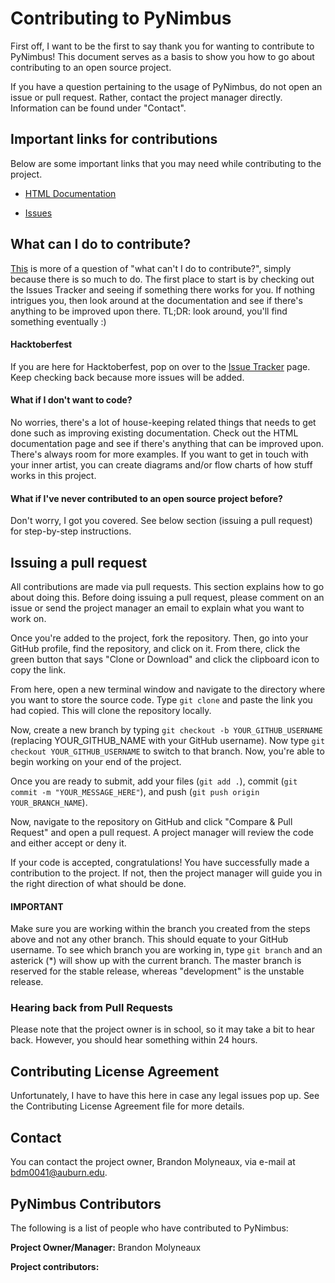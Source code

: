 # Contributing to PyNimbus

First off, I want to be the first to say thank you for wanting to contribute to PyNimbus! This document serves as a basis to show you how to go about contributing to an open source project.

If you have a question pertaining to the usage of PyNimbus, do not open an issue or pull request. Rather, contact the project manager directly. Information can be found under "Contact".

## Important links for contributions

Below are some important links that you may need while contributing to the project.

- [HTML Documentation](https://pynimbus.readthedocs.io/en/latest/)

- [Issues](https://github.com/WxBDM/PyNimbus/issues)

## What can I do to contribute?

[This]() is more of a question of "what can't I do to contribute?", simply because there is so much to do. The first place to start is by checking out the Issues Tracker and seeing if something there works for you. If nothing intrigues you, then look around at the documentation and see if there's anything to be improved upon there. TL;DR: look around, you'll find something eventually :)

#### Hacktoberfest

If you are here for Hacktoberfest, pop on over to the [Issue Tracker](https://github.com/WxBDM/PyNimbus/labels/Hacktoberfest) page. Keep checking back because more issues will be added.

#### What if I don't want to code?

No worries, there's a lot of house-keeping related things that needs to get done such as improving existing documentation. Check out the HTML documentation page and see if there's anything that can be improved upon. There's always room for more examples. If you want to get in touch with your inner artist, you can create diagrams and/or flow charts of how stuff works in this project.

#### What if I've never contributed to an open source project before?

Don't worry, I got you covered. See below section (issuing a pull request) for step-by-step instructions.

## Issuing a pull request

All contributions are made via pull requests. This section explains how to go about doing this. Before doing issuing a pull request, please comment on an issue or send the project manager an email to explain what you want to work on.

Once you're added to the project, fork the repository. Then, go into your GitHub profile, find the repository, and click on it. From there, click the green button that says "Clone or Download" and click the clipboard icon to copy the link.

From here, open a new terminal window and navigate to the directory where you want to store the source code. Type `git clone` and paste the link you had copied. This will clone the repository locally.

Now, create a new branch by typing `git checkout -b YOUR_GITHUB_USERNAME` (replacing YOUR_GITHUB_NAME with your GitHub username). Now type `git checkout YOUR_GITHUB_USERNAME` to switch to that branch. Now, you're able to begin working on your end of the project.

Once you are ready to submit, add your files (`git add .`), commit (`git commit -m "YOUR_MESSAGE_HERE"`), and push (`git push origin YOUR_BRANCH_NAME`).

Now, navigate to the repository on GitHub and click "Compare & Pull Request" and open a pull request. A project manager will review the code and either accept or deny it.

If your code is accepted, congratulations! You have successfully made a contribution to the project. If not, then the project manager will guide you in the right direction of what should be done.

#### IMPORTANT

Make sure you are working within the branch you created from the steps above and not any other branch. This should equate to your GitHub username. To see which branch you are working in, type `git branch` and an asterick (\*) will show up with the current branch. The master branch is reserved for the stable release, whereas "development" is the unstable release.

### Hearing back from Pull Requests

Please note that the project owner is in school, so it may take a bit to hear back. However, you should hear something within 24 hours.

## Contributing License Agreement

Unfortunately, I have to have this here in case any legal issues pop up. See the Contributing License Agreement file for more details.

## Contact

You can contact the project owner, Brandon Molyneaux, via e-mail at bdm0041@auburn.edu.

## PyNimbus Contributors

The following is a list of people who have contributed to PyNimbus:

__Project Owner/Manager:__ Brandon Molyneaux

__Project contributors:__ 
